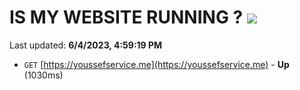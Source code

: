 # IS MY WEBSITE RUNNING ? [![](https://img.shields.io/static/v1?label=Sponsor&message=%E2%9D%A4&logo=GitHub&color=%23fe8e86)](https://github.com/sponsors/<username>)

Last updated: **6/4/2023, 4:59:19 PM**

- `GET` [https://youssefservice.me](https://youssefservice.me) - **Up** (1030ms)
